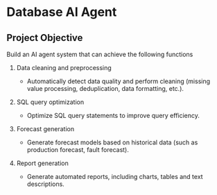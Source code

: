 # Database AI Agent
## Project Objective

Build an AI agent system that can achieve the following functions

1. Data cleaning and preprocessing
   - Automatically detect data quality and perform cleaning (missing value processing, deduplication, data formatting, etc.).

2. SQL query optimization
   - Optimize SQL query statements to improve query efficiency.

4. Forecast generation
   - Generate forecast models based on historical data (such as production forecast, fault forecast).

6. Report generation
   - Generate automated reports, including charts, tables and text descriptions.
  
